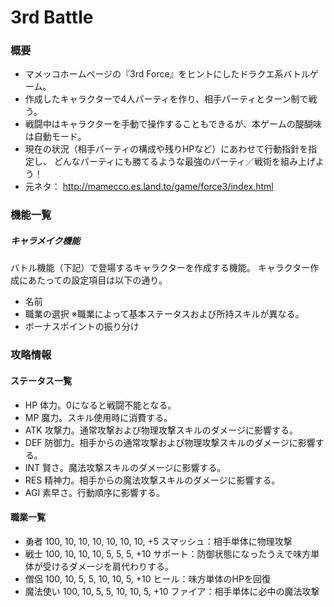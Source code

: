 # 3rd Battle

### 概要

- マメッコホームページの『3rd Force』をヒントにしたドラクエ系バトルゲーム。
- 作成したキャラクターで4人パーティを作り、相手パーティとターン制で戦う。
- 戦闘中はキャラクターを手動で操作することもできるが、本ゲームの醍醐味は自動モード。
- 現在の状況（相手パーティの構成や残りHPなど）にあわせて行動指針を指定し、
  どんなパーティにも勝てるような最強のパーティ／戦術を組み上げよう！
- 元ネタ： http://mamecco.es.land.to/game/force3/index.html

### 機能一覧

##### キャラメイク機能

バトル機能（下記）で登場するキャラクターを作成する機能。
キャラクター作成にあたっての設定項目は以下の通り。
- 名前
- 職業の選択
  ※職業によって基本ステータスおよび所持スキルが異なる。
- ボーナスポイントの振り分け

### 攻略情報

#### ステータス一覧
- HP
  体力。0になると戦闘不能となる。
- MP
  魔力。スキル使用時に消費する。
- ATK
  攻撃力。通常攻撃および物理攻撃スキルのダメージに影響する。
- DEF
  防御力。相手からの通常攻撃および物理攻撃スキルのダメージに影響する。
- INT
  賢さ。魔法攻撃スキルのダメージに影響する。
- RES
  精神力。相手からの魔法攻撃スキルのダメージに影響する。
- AGI
  素早さ。行動順序に影響する。

#### 職業一覧
- 勇者
  100, 10, 10, 10, 10, 10, 10, +5
  スマッシュ：相手単体に物理攻撃
- 戦士
  100, 10, 10, 10,  5,  5,  5, +10
  サポート：防御状態になったうえで味方単体が受けるダメージを肩代わりする。
- 僧侶
  100, 10,  5,  5, 10, 10,  5, +10
  ヒール：味方単体のHPを回復
- 魔法使い
  100, 10,  5,  5, 10, 10,  5, +10
  ファイア：相手単体に必中の魔法攻撃
